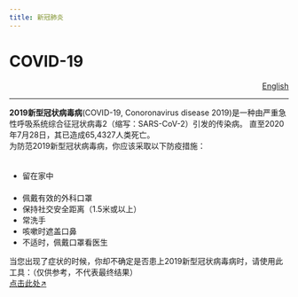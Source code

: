 ```yaml
---
title: 新冠肺炎
---
```

<style>
h1 {text-align: center;}
h4 {text-align: center;}
h3 {text-align: center;}
p {text-align: center;}
</style>
<style type="text/css">
  #left{
        text-align:left;
  }
  #right{
        text-align:right;
  }
  #center{
        text-align:center;
  }
</style>
<h1><div id="left">COVID-19</div></h1>
<div id="right"><a href="/covid-19/">English</a></div>
<hr>
<div id="left"><b>2019新型冠状病毒病</b>(COVID-19, Conoronavirus disease 2019)是一种由严重急性呼吸系统综合征冠状病毒2（缩写：SARS-CoV-2）引发的传染病。 直至2020年7月28日，其已造成65,4327人类死亡。</div>


<div id="left">为防范2019新型冠状病毒病，你应该采取以下防疫措施：</div>
<ul>
　<li>留在家中</li>
　<li>佩戴有效的外科口罩</li>
  <li>保持社交安全距离（1.5米或以上）</li>
  <li>常洗手</li>
  <li>咳嗽时遮盖口鼻</li>
  <li>不适时，佩戴口罩看医生</li>
</ul>
<div id="left">当您出现了症状的时候，你却不确定是否患上2019新型冠状病毒病时，请使用此工具：（仅供参考，不代表最终结果）</div>

<div id="left"><a href="/jump/covid-19-check-tool/cn/">点击此处↗</a></div>
<p>&nbsp;<p>
